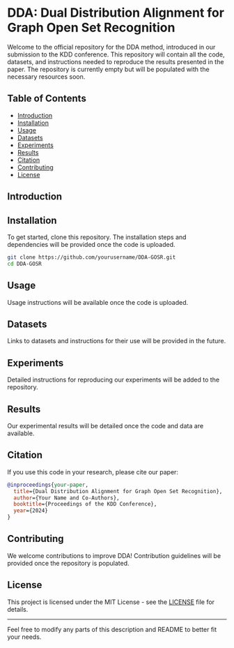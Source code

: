 # DDA: Dual Distribution Alignment for Graph Open Set Recognition

Welcome to the official repository for the DDA method, introduced in our submission to the KDD conference. This repository will contain all the code, datasets, and instructions needed to reproduce the results presented in the paper. The repository is currently empty but will be populated with the necessary resources soon.

## Table of Contents

- [Introduction](#introduction)
- [Installation](#installation)
- [Usage](#usage)
- [Datasets](#datasets)
- [Experiments](#experiments)
- [Results](#results)
- [Citation](#citation)
- [Contributing](#contributing)
- [License](#license)

## Introduction

## Installation

To get started, clone this repository. The installation steps and dependencies will be provided once the code is uploaded.

```bash
git clone https://github.com/yourusername/DDA-GOSR.git
cd DDA-GOSR
```

## Usage

Usage instructions will be available once the code is uploaded.

## Datasets

Links to datasets and instructions for their use will be provided in the future.

## Experiments

Detailed instructions for reproducing our experiments will be added to the repository.

## Results

Our experimental results will be detailed once the code and data are available.

## Citation

If you use this code in your research, please cite our paper:

```bibtex
@inproceedings{your-paper,
  title={Dual Distribution Alignment for Graph Open Set Recognition},
  author={Your Name and Co-Authors},
  booktitle={Proceedings of the KDD Conference},
  year={2024}
}
```

## Contributing

We welcome contributions to improve DDA! Contribution guidelines will be provided once the repository is populated.

## License

This project is licensed under the MIT License - see the [LICENSE](LICENSE) file for details.

---

Feel free to modify any parts of this description and README to better fit your needs.
